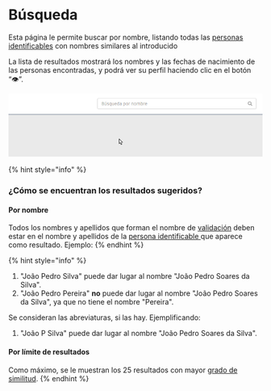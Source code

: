 # Búsqueda

Esta página le permite buscar por nombre, listando todas las [personas identificables](../glossario/glossario-aplicacao.md#pessoa-identificavel) con nombres similares al introducido

La lista de resultados mostrará los nombres y las fechas de nacimiento de las personas encontradas, y podrá ver su perfil haciendo clic en el botón “👁”.

![](../.gitbook/assets/pesquisa.gif)

{% hint style="info" %}
### ¿Cómo se encuentran los resultados sugeridos?

#### Por nombre

Todos los nombres y apellidos que forman el nombre de [validación](../glossario/glossario-aplicacao.md#validacao) deben estar en el nombre y apellidos de la [persona identificable ](../glossario/glossario-aplicacao.md#pessoa-identificavel)que aparece como resultado. Ejemplo:
{% endhint %}

{% hint style="info" %}
1. "João Pedro Silva" puede dar lugar al nombre "João Pedro Soares da Silva".
2. "João Pedro Pereira" **no** puede dar lugar al nombre "João Pedro Soares da Silva", ya que no tiene el nombre "Pereira".

Se consideran las abreviaturas, si las hay. Ejemplificando:

1. "João P Silva" puede dar lugar al nombre "João Pedro Soares da Silva".

#### Por límite de resultados

Como máximo, se le muestran los 25 resultados con mayor [grado de similitud](../glossario/glossario-aplicacao.md#grau-de-semelhanca).&#x20;
{% endhint %}
